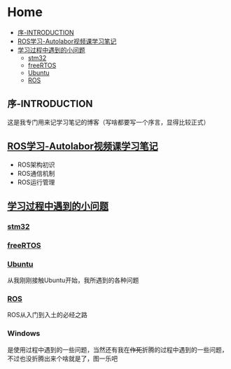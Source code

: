 # Home
  - [序-INTRODUCTION](#序-INTRODUCTION)
  - [ROS学习-Autolabor视频课学习笔记](#ROS学习-Autolabor视频课学习笔记)
  - [学习过程中遇到的小问题](#学习过程中遇到的小问题)
    - [stm32](#stm32)
    - [freeRTOS](#freeRTOS)
    - [Ubuntu](#Ubuntu)
    - [ROS](#ROS)

## 序-INTRODUCTION
这是我专门用来记学习笔记的博客（写啥都要写一个序言，显得比较正式）  
## [ROS学习-Autolabor视频课学习笔记](ROS学习-Autolabor视频课学习笔记/ROS学习.md)
* ROS架构初识
* ROS通信机制
* ROS运行管理  
## [学习过程中遇到的小问题](学习过程中遇到的小问题/学习过程中遇到的小问题.md)
### [stm32]()
### [freeRTOS]()
### [Ubuntu]()
从我刚刚接触Ubuntu开始，我所遇到的各种问题
### [ROS](学习过程中遇到的小问题/ROS/ROS.md)
ROS从入门到入土的必经之路
### Windows
是使用过程中遇到的一些问题，当然还有我在~~作死~~折腾的过程中遇到的一些问题，不过也没折腾出来个啥就是了，图一乐吧
